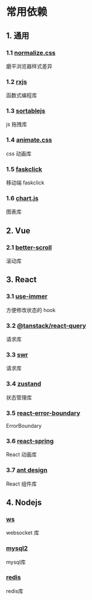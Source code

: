 # 常用依赖

## 1. 通用

### 1.1 [normalize.css](https://www.npmjs.com/package/normalize.css)

磨平浏览器样式差异

### 1.2 [rxjs](https://rxjs.dev/)

函数式编程库

### 1.3 [sortablejs](https://www.npmjs.com/package/sortablejs)

js 拖拽库

### 1.4 [animate.css](https://www.npmjs.com/package/animate.css)

css 动画库

### 1.5 [faskclick](https://www.npmjs.com/package/fastclick)

移动端 faskclick

### 1.6 [chart.js](https://www.chartjs.org/docs/latest/)

图表库

## 2. Vue

### 2.1 [better-scroll](https://www.npmjs.com/package/better-scroll)

滚动库

## 3. React

### 3.1 [use-immer](https://www.npmjs.com/package/use-immer)

方便修改状态的 hook

### 3.2 [@tanstack/react-query](https://www.npmjs.com/package/@tanstack/react-query)

请求库

### 3.3 [swr](https://www.npmjs.com/package/swr)

请求库

### 3.4 [zustand](https://zustand.docs.pmnd.rs/getting-started/introduction)

状态管理库

### 3.5 [react-error-boundary](https://www.npmjs.com/package/react-error-boundary)

ErrorBoundary

### 3.6 [react-spring](https://www.npmjs.com/package/react-spring)

React 动画库

### 3.7 [ant design](https://ant-design.antgroup.com/index-cn)

React 组件库

## 4. Nodejs

### [ws](https://www.npmjs.com/package/ws)

websocket 库

### [mysql2](https://www.npmjs.com/package/mysql2)

mysql库

### [redis](https://www.npmjs.com/package/redis)

redis库
